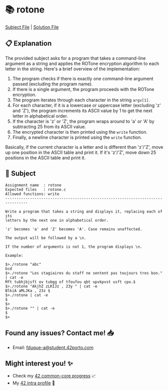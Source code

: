 # :books: rotone

[Subject File](./subject.en.txt) | [Solution File](./rotone.c)

## :clipboard: Explanation

The provided subject asks for a program that takes a command-line argument as a string and applies the ROTone encryption algorithm to each letter in the string. Here's a brief overview of the implementation:

1. The program checks if there is exactly one command-line argument passed (excluding the program name).
2. If there is a single argument, the program proceeds with the ROTone encryption.
3. The program iterates through each character in the string `argv[1]`.
4. For each character, if it is a lowercase or uppercase letter (excluding 'z' and 'Z'), the program increments its ASCII value by 1 to get the next letter in alphabetical order.
5. If the character is 'z' or 'Z', the program wraps around to 'a' or 'A' by subtracting 25 from its ASCII value.
6. The encrypted character is then printed using the `write` function.
7. Finally, a newline character is printed using the `write` function.

Basically, if the current character is a letter and is different than 'z'/'Z', move up one position in the ASCII table and print it. If it's 'z'/'Z', move down 25 positions in the ASCII table and print it.

## :pencil: Subject

```
Assignment name  : rotone
Expected files   : rotone.c
Allowed functions: write
--------------------------------------------------------------------------------

Write a program that takes a string and displays it, replacing each of its
letters by the next one in alphabetical order.

'z' becomes 'a' and 'Z' becomes 'A'. Case remains unaffected.

The output will be followed by a \n.

If the number of arguments is not 1, the program displays \n.

Example:

$>./rotone "abc"
bcd
$>./rotone "Les stagiaires du staff ne sentent pas toujours tres bon." | cat -e
Mft tubhjbjsft ev tubgg of tfoufou qbt upvkpvst usft cpo.$
$>./rotone "AkjhZ zLKIJz , 23y " | cat -e
BlkiA aMLJKa , 23z $
$>./rotone | cat -e
$
$>
$>./rotone "" | cat -e
$
$>

```

## Found any issues? Contact me! 📥

- Email: fduque-a@student.42porto.com

## Might interest you! :sparkles:

- Check my [42 common-core progress](https://github.com/fduquea/42cursus) :chart_with_upwards_trend:
- My [42 intra profile](https://profile.intra.42.fr/users/fduque-a) :bust_in_silhouette: